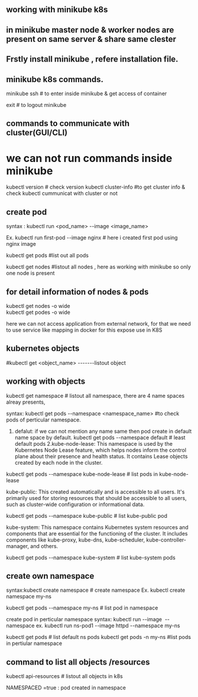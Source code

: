 ## working with minikube k8s
## in minikube master node & worker nodes are present on same server & share same clester

## Frstly install minikube , refere installation file.

## minikube k8s commands.

minikube ssh              # to enter inside minikube & get access of container

exit   # to logout minikube
## commands to communicate with cluster(GUI/CLI)
# we can not run commands inside minikube

 kubectl version        # check version
 kubectl cluster-info       #to get cluster info & check kubectl cummunicat with cluster or not 

 ## create pod
 syntax : kubectl run <pod_name> --image <image_name>

 Ex. 
 kubectl run first-pod --image nginx                        # here i created first pod using nginx image

 kubectl get pods              #list out all pods

kubectl get nodes     #listout all nodes , here as working with minikube so only one node is present

## for detail information of nodes & pods
kubectl get nodes -o wide         
kubectl get podes -o wide

here we can not access application from external network, for that we need to use service like mapping in docker for this expose use in K8S

## kubernetes objects
#kubectl get <object_name>   -------listout object

## working with objects

kubectl get namespace                    # listout all namespace, 
there are 4 name spaces alreay presents,

syntax: kubectl get pods --namespace <namespace_name>  #to check pods of perticular namespace.

1. defalut: if we can not mention any name same then pod create in default name space by default.
kubectl get pods --namespace default    # least default pods
2.kube-node-lease: This namespace is used by the Kubernetes Node Lease feature, which helps nodes inform the control plane about their presence and health status. It contains Lease objects created by each node in the cluster.

kubectl get pods --namespace kube-node-lease  # list pods in kube-node-lease

kube-public: This created automatically and is accessible to all users.
 It's primarily used for storing resources that should be accessible to all users, such as cluster-wide configuration or informational data.

kubectl get pods --namespace kube-public     # list kube-public pod

kube-system: This namespace contains Kubernetes system resources and components that are essential for the functioning of the cluster.
 It includes components like kube-proxy, kube-dns, kube-scheduler, kube-controller-manager, and others.

 kubectl get pods --namespace kube-system     # list kube-system pods

## create own namespace

syntax:kubectl create namespace <namespace name>    # create namespace
Ex. kubectl create namespace my-ns

kubectl get pods --namespace my-ns    # list pod in namespace

create pod in perticular namespace
syntax: kubectl run <pod name> --image <image name> --namespace <ns name>
ex.
kubectl run ns-pod1 --image httpd --namespace my-ns

kubectl get pods    # list default ns pods
kubectl get pods -n my-ns    #list pods in pertiular namespace

## command to list all objects /resources
kubectl api-resources   # listout all objects in k8s

NAMESPACED =true : pod created in namespace
             